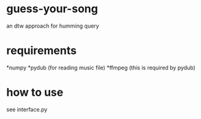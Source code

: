 # guess-your-song
an dtw approach for humming query

# requirements
*numpy
*pydub (for reading music file)
*ffmpeg (this is required by pydub)

# how to use
see interface.py
